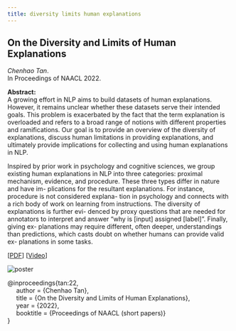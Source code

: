 ```yaml
---
title: diversity limits human explanations
---
```


## On the Diversity and Limits of Human Explanations

_Chenhao Tan_.         
In Proceedings of NAACL 2022.

**Abstract:**   
A growing effort in NLP aims to build datasets of human explanations. However, it remains unclear whether these datasets serve their intended goals. This problem is exacerbated by the fact that the term explanation is overloaded and refers to a broad range of notions with different properties and ramifications. Our goal is to provide an overview of the diversity of explanations, discuss human limitations in providing explanations, and ultimately provide implications for collecting and using human explanations in NLP.   

Inspired by prior work in psychology and cognitive sciences, we group existing human explanations in NLP into three categories: proximal mechanism, evidence, and procedure. These three types differ in nature and have im- plications for the resultant explanations. For instance, procedure is not considered explana- tion in psychology and connects with a rich body of work on learning from instructions. The diversity of explanations is further evi- denced by proxy questions that are needed for annotators to interpret and answer “why is [input] assigned [label]”. Finally, giving ex- planations may require different, often deeper, understandings than predictions, which casts doubt on whether humans can provide valid ex- planations in some tasks.

[[PDF](https://aclanthology.org/2022.naacl-main.158.pdf)]
[[Video](https://underline.io/lecture/37993-decision-focused-summarization)]


![poster](https://chenhaot.com/pubs/naacl22a.jpg)

@inproceedings{tan:22,   
&nbsp;&nbsp;&nbsp;&nbsp;
author = {Chenhao Tan},   
&nbsp;&nbsp;&nbsp;&nbsp;
title = {On the Diversity and Limits of Human Explanations},   
&nbsp;&nbsp;&nbsp;&nbsp;
year = {2022},   
&nbsp;&nbsp;&nbsp;&nbsp;
booktitle = {Proceedings of NAACL (short papers)}   
}




[//]: <> (links for collaborators)
[chaochun_hsu]: https://chaochunhsu.github.io